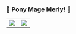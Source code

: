 ### :unicorn: Pony Mage Merly! :unicorn:

<table>
  <tr>
    <td>
      <img src=https://github-readme-stats.vercel.app/api?username=AuruTus />
    </td>
    <td>
      <img src=https://github-readme-stats.vercel.app/api/top-langs/?username=AuruTus&layout=compact />
    </td>
  </tr>
</table>


<!---->
<!-- <a href="https://github-readme-stats.vercel.app/api?username=AuruTus">
  <img align="center" src="https://github-readme-stats.vercel.app/api?username=AuruTus" />
</a>

<br/>

<a href="https://github-readme-stats.vercel.app/api?username=AuruTus">
  <img align="center" src="https://github-readme-stats.vercel.app/api?username=AuruTus" />
</a> -->

<!--
**AuruTus/AuruTus** is a ✨ _special_ ✨ repository because its `README.md` (this file) appears on your GitHub profile.

Here are some ideas to get you started:

- 🔭 I’m currently working on ...
- 🌱 I’m currently learning ...
- 👯 I’m looking to collaborate on ...
- 🤔 I’m looking for help with ...
- 💬 Ask me about ...
- 📫 How to reach me: ...
- 😄 Pronouns: ...
- ⚡ Fun fact: ...
-->

